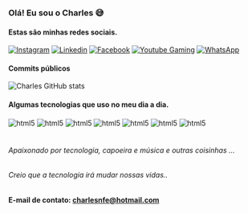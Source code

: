 ### Olá! Eu sou o Charles 😅<br/>
#### Estas são minhas redes sociais.
[![Instagram](https://img.shields.io/badge/Instagram-E4405F?style=for-the-badge&logo=instagram&logoColor=white)](https://www.instagram.com/uai.charles/)
[![Linkedin](https://img.shields.io/badge/LinkedIn-0077B5?style=for-the-badge&logo=linkedin&logoColor=white)](https://www.linkedin.com/in/charlesnfe/)
[![Facebook](https://img.shields.io/badge/Facebook-1877F2?style=for-the-badge&logo=facebook&logoColor=white)](https://www.facebook.com/charlesnfe/)
[![Youtube Gaming](https://img.shields.io/badge/YouTube_Gaming-FF0000?style=for-the-badge&logo=youtube-gaming&logoColor=white)](https://www.youtube.com/channel/UCKFubYGrS6C-gDOZzCe706w)
[![WhatsApp](https://img.shields.io/badge/WhatsApp-25D366?style=for-the-badge&logo=whatsapp&logoColor=white)](https://wa.me/5512988458681?text=Ol%C3%A1%21+Tudo+bem+%3F)

#### Commits públicos
![Charles GitHub stats](https://github-readme-stats.vercel.app/api?username=charlesnfe&show_icons=true&theme=radical)

#### Algumas tecnologias que uso no meu dia a dia.
<div style="display: inline_block">
<img align="center" alt="html5" src=https://img.shields.io/badge/Amazon_AWS-232F3E?style=for-the-badge&logo=amazon-aws&logoColor=white />
<img align="center" alt="html5" src=https://img.shields.io/badge/json%20web%20tokens-323330?style=for-the-badge&logo=json-web-tokens&logoColor=pink/>
<img align="center" alt="html5" src=https://img.shields.io/badge/MariaDB-003545?style=for-the-badge&logo=mariadb&logoColor=white/>
<img align="center" alt="html5" src=https://img.shields.io/badge/MySQL-005C84?style=for-the-badge&logo=mysql&logoColor=white/>
<img align="center" alt="html5" src=https://img.shields.io/badge/SQLite-07405E?style=for-the-badge&logo=sqlite&logoColor=white/>
<img align="center" alt="html5" src=https://img.shields.io/badge/Postmates-000000?style=for-the-badge&logo=Postmates&logoColor=white/>
<img align="center" alt="html5" src=https://img.shields.io/badge/Microsoft-666666?style=for-the-badge&logo=microsoft&logoColor=white/>
</div><br/>

###### Apaixonado por tecnologia, capoeira e música e outras coisinhas ...
###### Creio que a tecnologia irá mudar nossas vidas..

<h4 dir="auto">E-mail de contato: <a href="mailto:charlesnfe@hotmail.com">charlesnfe@hotmail.com</a></h4>

